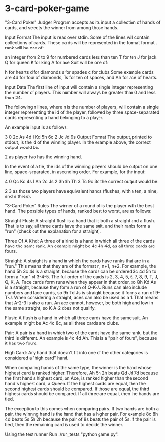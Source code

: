 # 3-card-poker-game

"3-Card Poker" Judger
Program accepts as its input a collection of hands of cards, and selects the winner from among those hands.

Input Format
The input is read over stdin. Some of the lines will contain collections of cards. These cards will be represented in the format format <rank><Suit>. rank will be one of:

an integer from 2 to 9 for numbered cards less than ten
T for ten
J for jack
Q for queen
K for king
A for ace
Suit will be one of:

h for hearts
d for diamonds
s for spades
c for clubs
Some example cards are 4d for four of diamonds, Ts for ten of spades, and Ah for ace of hearts.

Input Data
The first line of input will contain a single integer representing the number of players. This number will always be greater than 0 and less than 24.

The following n lines, where n is the number of players, will contain a single integer representing the id of the player, followed by three space-separated cards representing a hand belonging to a player.

An example input is as follows:

3
0 2c As 4d
1 Kd 5h 6c
2 Jc Jd 9s
Output Format
The output, printed to stdout, is the id of the winning player. In the example above, the correct output would be:

2
as player two has the winning hand.

In the event of a tie, the ids of the winning players should be output on one line, space-separated, in ascending order. For example, for the input:

4
0 Qc Kc 4s
1 Ah 2c Js
2 3h 9h Th
3 Tc 9c 3c
the correct output would be:

2 3
as those two players have equivalent hands (flushes, with a ten, a nine, and a three).

"3-Card Poker" Rules
The winner of a round of is the player with the best hand. The possible types of hands, ranked best to worst, are as follows:

Straight Flush: A straight flush is a hand that is both a straight and a flush. That is to say, all three cards have the same suit, and their ranks form a "run" (check out the explanation for a straight).

Three Of A Kind: A three of a kind is a hand in which all three of the cards have the same rank. An example might be 4c 4h 4d, as all three cards are fours.

Straight: A straight is a hand in which the cards have ranks that are in a "run." This means that they are of the format n, n+1, n+2. For example, the hand 5h 3c 4d is a straight, because the cards can be ordered 3c 4d 5h to form a "run" of 3-4-5. The full order of the cards is 2, 3, 4, 5, 6, 7, 8, 9, T, J, Q, K, A. Face cards form runs when they appear in that order, so Qh Kd As is a straight, because they form a run of Q-K-A. Runs can also include numbers and face cards, so 9h Td Js is straight because it forms a run of 9-T-J. When considering a straight, aces can also be used as a 1. That means that A-2-3 is also a run. An ace cannot, however, be both high and low in the same straight, so K-A-2 does not qualify.

Flush: A flush is a hand in which all three cards have the same suit. An example might be Ac 4c 8c, as all three cards are clubs.

Pair: A pair is a hand in which two of the cards have the same rank, but the third is different. An example is 4c 4d Ah. This is a "pair of fours", because it has two fours.

High Card: Any hand that doesn't fit into one of the other categories is considered a "high card" hand.

When comparing hands of the same type, the winner is the hand whose highest card is ranked higher. Therefore, Ah 5h 2h beats Qd Jd 7d because the first hand's highest card, an Ace, is ranked higher than the second hand's highest card, a Queen. If the highest cards are equal, then the second highest cards should be compared. If those are equal, the third highest cards should be compared. If all three are equal, then the hands are tied.

The exception to this comes when comparing pairs. If two hands are both a pair, the winning hand is the hand that has a higher pair. For example 8c 8h 4d beats 5s 5h 2h because the pair of 8s beats the pair of 5s. If the pair is tied, then the remaining card is used to decide the winner.

Using the test runner
Run ./run_tests "python game.py".
